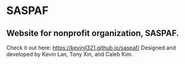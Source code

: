 # SASPAF

Website for nonprofit organization, SASPAF.
---
Check it out here: https://kevinjl321.github.io/saspaf/ 
Designed and developed by Kevin Lan, Tony Xin, and Caleb Kim.
